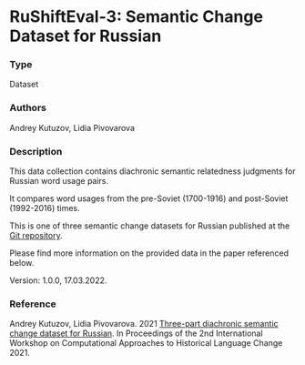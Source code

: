 # __RuShiftEval-3__: Semantic Change Dataset for Russian


### Type

Dataset

### Authors

Andrey Kutuzov, Lidia Pivovarova

### Description

This data collection contains diachronic semantic relatedness judgments for Russian word usage pairs.

It compares word usages from the pre-Soviet (1700-1916) and post-Soviet (1992-2016) times.

This is one of three semantic change datasets for Russian published at the [Git repository](https://github.com/akutuzov/rushifteval_public).

Please find more information on the provided data in the paper referenced below.
 
Version: 1.0.0, 17.03.2022.

### Reference
Andrey Kutuzov, Lidia Pivovarova. 2021 [Three-part diachronic semantic change dataset for Russian](https://aclanthology.org/2021.lchange-1.2/). 
In Proceedings of the 2nd International Workshop on Computational Approaches to Historical Language Change 2021.